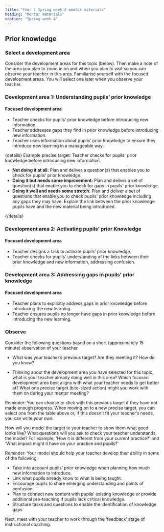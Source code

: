 ```yaml
---
title: "Year 1 Spring week 4 mentor materials"
heading: "Mentor materials"
caption: "Spring week 4"
---
```


## Prior knowledge

### Select a development area

Consider the development areas for this topic (below). Then make a note of the area you plan to zoom in on and when you plan to visit so you can observe your teacher in this area. Familiarise yourself with the focused development areas. You will select one later when you observe your teacher.

### Development area 1: Understanding pupils’ prior knowledge

#### Focused development area

- Teacher checks for pupils' prior knowledge before introducing new information.
- Teacher addresses gaps they find in prior knowledge before introducing new information.
- Teacher uses information about pupils' prior knowledge to ensure they introduce new learning in a manageable way.

{details}
Example precise target: Teacher checks for pupils' prior knowledge before introducing new information.

- **Not doing it at all:** Plan and deliver a question(s) that enables you to check for pupils' prior knowledge.
- **Doing it but needs some improvement:** Plan and deliver a set of question(s) that enable you to check for gaps in pupils' prior knowledge.
- **Doing it well and needs some stretch:** Plan and deliver a set of questions that enable you to check pupils’ prior knowledge including any gaps they may have. Explain the link between the prior knowledge pupils have and the new material being introduced.

{/details}

### Development area 2: Activating pupils’ prior Knowledge

#### Focused development area

- Teacher designs a task to activate pupils’ prior knowledge.
- Teacher checks for pupils' understanding of the links between their prior knowledge and new information, addressing confusion.

### Development area 3: Addressing gaps in pupils’ prior knowledge

#### Focused development area

- Teacher plans to explicitly address gaps in prior knowledge before introducing the new learning.
- Teacher ensures pupils no longer have gaps in prior knowledge before introducing the new learning.

### Observe

Consider the following questions based on a short (approximately 15 minute) observation of your teacher.

- What was your teacher’s previous target? Are they meeting it? How do you know?

- Thinking about the development area you have selected for this topic, what is your teacher already doing well in this area? Which focused development area best aligns with what your teacher needs to get better at? What one precise target (bite-sized action) might you work with them on during your mentor meeting?

Reminder: You can choose to stick with this previous target if they have not made enough progress. When moving on to a new precise target, you can select one from the table above or, if this doesn’t fit your teacher’s needs, you can write your own.

How will you model the target to your teacher to show them what good looks like? What questions will you ask to check your teacher understands the model? For example, ‘How it is different from your current practice?’ and ‘What impact might it have on your practice and pupils?’

Reminder: Your model should help your teacher develop their ability in some of the following:

- Take into account pupils’ prior knowledge when planning how much new information to introduce.
- Link what pupils already know to what is being taught.
- Encourage pupils to share emerging understanding and points of confusion.
- Plan to connect new content with pupils' existing knowledge or provide additional pre-teaching if pupils lack critical knowledge.
- Structure tasks and questions to enable the identification of knowledge gaps

Next, meet with your teacher to work through the ‘feedback’ stage of instructional coaching.

